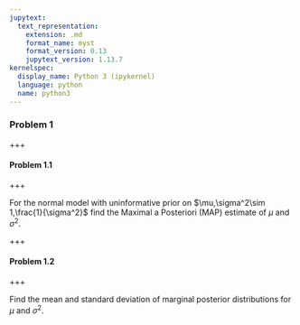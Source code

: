 ```yaml
---
jupytext:
  text_representation:
    extension: .md
    format_name: myst
    format_version: 0.13
    jupytext_version: 1.13.7
kernelspec:
  display_name: Python 3 (ipykernel)
  language: python
  name: python3
---
```


### Problem 1

+++

#### Problem 1.1

+++

For the normal model  with uninformative prior on $\mu,\sigma^2\sim 1,\frac{1}{\sigma^2}$ find the Maximal a Posteriori (MAP) estimate of $\mu$ and $\sigma^2$.

+++

#### Problem 1.2

+++

Find the mean and standard deviation of marginal posterior distributions for $\mu$ and $\sigma^2$.

```{code-cell}

```
